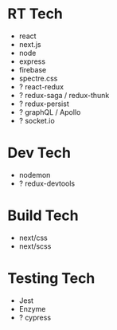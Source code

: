 # RT Tech
- react
- next.js
- node
- express
- firebase
- spectre.css
- ? react-redux
- ? redux-saga / redux-thunk
- ? redux-persist
- ? graphQL / Apollo
- ? socket.io

# Dev Tech
- nodemon
- ? redux-devtools

# Build Tech
- next/css
- next/scss

# Testing Tech
- Jest
- Enzyme
- ? cypress
